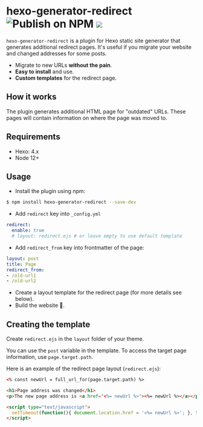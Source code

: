 # hexo-generator-redirect ![Publish on NPM](https://github.com/sergeyzwezdin/hexo-generator-redirect/workflows/Publish%20on%20NPM/badge.svg?branch=master) ![](https://img.shields.io/npm/v/hexo-generator-redirect)

`hexo-generator-redirect` is a plugin for Hexo static site generator that generates additional redirect pages. It's useful if you migrate your website and changed addresses for some posts.

* Migrate to new URLs **without the pain**.
* **Easy to install** and use.
* **Custom templates** for the redirect page.

## How it works

The plugin generates additional HTML page for "outdated" URLs. These pages will contain information on where the page was moved to.

## Requirements
- Hexo: 4.x
- Node 12+

## Usage

- Install the plugin using npm:

```bash
$ npm install hexo-generator-redirect --save-dev
```

- Add `redirect` key into `_config.yml`

```yaml
redirect:
  enable: true
  # layout: redirect.ejs # or leave empty to use default template
```

- Add `redirect_from` key into frontmatter of the page:
```yaml
layout: post
title: Page
redirect_from:
- /old-url1
- /old-url2
```
- Create a layout template for the redirect page (for more details see below).
- Build the website 🤝.

## Creating the template

Create `redirect.ejs` in the `layout` folder of your theme.

You can use the `post` variable in the template. To access the target page information, use `page.target.path`.

Here is an example of the redirect page layout (`redirect.ejs`):

```html
<% const newUrl = full_url_for(page.target.path) %>

<h1>Page address was changed</h1>
<p>The new page address is <a href="<%= newUrl %>"><%= newUrl %></a></p>

<script type="text/javascript">
  setTimeout(function(){ document.location.href = '<%= newUrl %>'; }, 5000);
</script>
```
